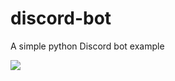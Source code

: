 # discord-bot

A simple python Discord bot example

<p align="left">
  <a href="https://fishwongy.github.io/post/20240423_chatbot" target="_blank"><img src="https://img.shields.io/badge/Blog-Chatbots%20-blue.svg" /></a>
</p>
